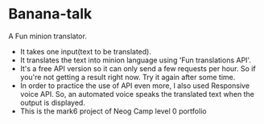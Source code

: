 # Banana-talk
A Fun minion translator.
- It takes one input(text to be translated).
- It translates the text into minion language using 'Fun translations API'.
- It's a free API version so it can only send a few requests per hour. So if you're not getting a result right now. Try it again after some time.
- In order to practice the use of API even more, I also used Responsive voice API. So, an automated voice speaks the translated text when the output is displayed.
- This is the mark6 project of Neog Camp level 0 portfolio

